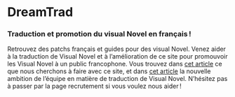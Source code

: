 # DreamTrad
### Traduction et promotion du visual Novel en français !

Retrouvez des patchs français et guides pour des visual Novel. Venez aider à la traduction de Visual Novel et à l’amélioration de ce site pour promouvoir les Visual Novel à un public francophone. Vous trouvez dans [cet article]() ce que nous cherchons à faire avec ce site, et dans [cet article]() la nouvelle ambition de l’équipe en matière de traduction de Visual Novel. N’hésitez pas à passer par la page recrutement si vous voulez nous aider !